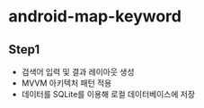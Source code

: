 # android-map-keyword

## Step1
- 검색어 입력 및 결과 레이아웃 생성
- MVVM 아키텍처 패턴 적용
- 데이터를 SQLite를 이용해 로컬 데이터베이스에 저장